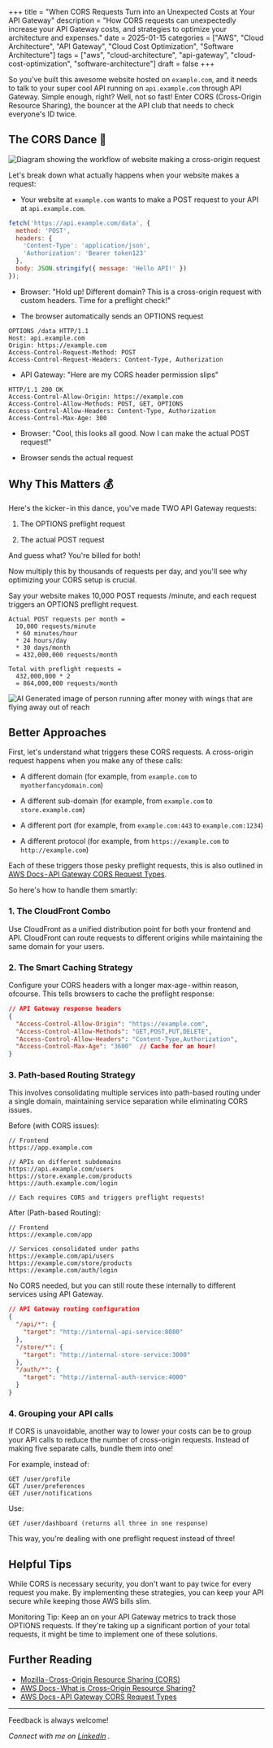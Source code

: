 +++
title = "When CORS Requests Turn into an Unexpected Costs at Your API Gateway"
description = "How CORS requests can unexpectedly increase your API Gateway costs, and strategies to optimize your architecture and expenses."
date = 2025-01-15
categories = ["AWS", "Cloud Architecture", "API Gateway", "Cloud Cost Optimization", "Software Architecture"]
tags = ["aws", "cloud-architecture", "api-gateway", "cloud-cost-optimization", "software-architecture"]
draft = false
+++

So you've built this awesome website hosted on `example.com`, and it needs to talk to your super cool API running on `api.example.com` through API Gateway. Simple enough, right? Well, not so fast! Enter CORS (Cross-Origin Resource Sharing), the bouncer at the API club that needs to check everyone's ID twice.

## The CORS Dance 🕺

![Diagram showing the workflow of website making a cross-origin request](overview.jpg)

Let's break down what actually happens when your website makes a request:

* Your website at `example.com` wants to make a POST request to your API at `api.example.com`.

```javascript
fetch('https://api.example.com/data', {
  method: 'POST',
  headers: {
    'Content-Type': 'application/json',
    'Authorization': 'Bearer token123'
  },
  body: JSON.stringify({ message: 'Hello API!' })
});
```

* Browser: "Hold up! Different domain? This is a cross-origin request with custom headers. Time for a preflight check!"

* The browser automatically sends an OPTIONS request

```
OPTIONS /data HTTP/1.1
Host: api.example.com
Origin: https://example.com
Access-Control-Request-Method: POST
Access-Control-Request-Headers: Content-Type, Authorization
```

* API Gateway: "Here are my CORS header permission slips"

```
HTTP/1.1 200 OK
Access-Control-Allow-Origin: https://example.com
Access-Control-Allow-Methods: POST, GET, OPTIONS
Access-Control-Allow-Headers: Content-Type, Authorization
Access-Control-Max-Age: 300
```

* Browser: "Cool, this looks all good. Now I can make the actual POST request!"

* Browser sends the actual request

## Why This Matters 💰

Here's the kicker - in this dance, you've made TWO API Gateway requests:

1. The OPTIONS preflight request

2. The actual POST request

And guess what? You're billed for both!

Now multiply this by thousands of requests per day, and you'll see why optimizing your CORS setup is crucial. 

Say your website makes 10,000 POST requests /minute, and each request triggers an OPTIONS preflight request.

```
Actual POST requests per month =
  10,000 requests/minute
  * 60 minutes/hour
  * 24 hours/day
  * 30 days/month
  = 432,000,000 requests/month

Total with preflight requests =
  432,000,000 * 2
  = 864,000,000 requests/month
```

![AI Generated image of person running after money with wings that are flying away out of reach](featured.jpg)

## Better Approaches

First, let's understand what triggers these CORS requests. A cross-origin request happens when you make any of these calls:

* A different domain (for example, from `example.com` to `myotherfancydomain.com`)

* A different sub-domain (for example, from `example.com` to `store.example.com`)

* A different port (for example, from `example.com:443` to `example.com:1234`)

* A different protocol (for example, from `https://example.com` to `http://example.com`)

Each of these triggers those pesky preflight requests, this is also outlined in [AWS Docs - API Gateway CORS Request Types].

So here's how to handle them smartly:

### 1. The CloudFront Combo

Use CloudFront as a unified distribution point for both your frontend and API. CloudFront can route requests to different origins while maintaining the same domain for your users.

### 2. The Smart Caching Strategy

Configure your CORS headers with a longer max-age - within reason, ofcourse. This tells browsers to cache the preflight response:

```json
// API Gateway response headers
{
  "Access-Control-Allow-Origin": "https://example.com",
  "Access-Control-Allow-Methods": "GET,POST,PUT,DELETE",
  "Access-Control-Allow-Headers": "Content-Type,Authorization",
  "Access-Control-Max-Age": "3600"  // Cache for an hour!
}
```

### 3. Path-based Routing Strategy

This involves consolidating multiple services into path-based routing under a single domain, maintaining service separation while eliminating CORS issues.

Before (with CORS issues):
```
// Frontend
https://app.example.com

// APIs on different subdomains
https://api.example.com/users
https://store.example.com/products
https://auth.example.com/login

// Each requires CORS and triggers preflight requests!
```

After (Path-based Routing):

```
// Frontend
https://example.com/app

// Services consolidated under paths
https://example.com/api/users
https://example.com/store/products
https://example.com/auth/login
```

No CORS needed, but you can still route these internally to different services using API Gateway.

```json
// API Gateway routing configuration
{
  "/api/*": {
    "target": "http://internal-api-service:8080"
  },
  "/store/*": {
    "target": "http://internal-store-service:3000"
  },
  "/auth/*": {
    "target": "http://internal-auth-service:4000"
  }
}
```

### 4. Grouping your API calls

If CORS is unavoidable, another way to lower your costs can be to group your API calls to reduce the number of cross-origin requests. Instead of making five separate calls, bundle them into one!

For example, instead of:

```
GET /user/profile
GET /user/preferences
GET /user/notifications
```

Use:

```
GET /user/dashboard (returns all three in one response)
```

This way, you're dealing with one preflight request instead of three!

## Helpful Tips

While CORS is necessary security, you don't want to pay twice for every request you make. By implementing these strategies, you can keep your API secure while keeping those AWS bills slim.

Monitoring Tip: Keep an on your API Gateway metrics to track those OPTIONS requests. If they're taking up a significant portion of your total requests, it might be time to implement one of these solutions.

## Further Reading

* [Mozilla - Cross-Origin Resource Sharing (CORS)](https://developer.mozilla.org/en-US/docs/Web/HTTP/CORS)
* [AWS Docs - What is Cross-Origin Resource Sharing?](https://aws.amazon.com/what-is/cross-origin-resource-sharing/)
* [AWS Docs - API Gateway CORS Request Types]

---

 Feedback is always welcome!

 _Connect with me on_ [_LinkedIn_](https://www.linkedin.com/in/ankitpatterson/) _._

[AWS Docs - API Gateway CORS Request Types]: <https://docs.aws.amazon.com/apigateway/latest/developerguide/how-to-cors.html#apigateway-cors-request-types>
